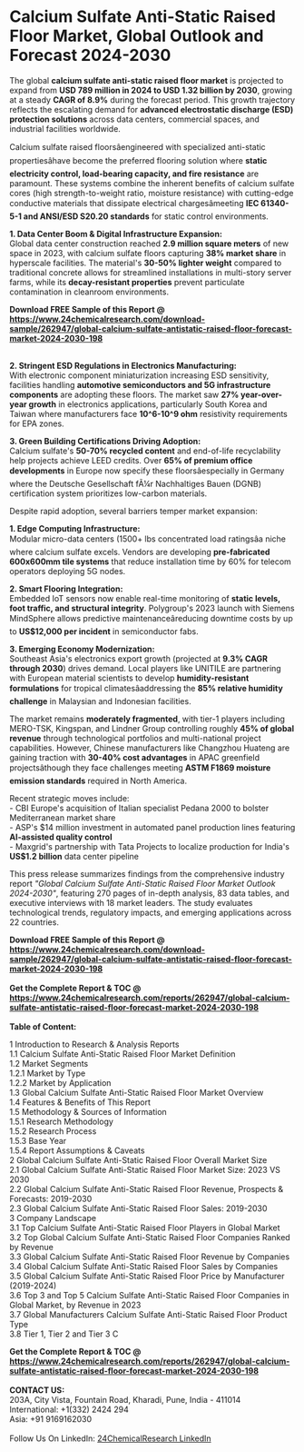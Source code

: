 <h1>Calcium Sulfate Anti-Static Raised Floor Market, Global Outlook and Forecast 2024-2030</h1><p>The global <strong>calcium sulfate anti-static raised floor market</strong> is projected to expand from <strong>USD 789 million in 2024 to USD 1.32 billion by 2030</strong>, growing at a steady <strong>CAGR of 8.9%</strong> during the forecast period. This growth trajectory reflects the escalating demand for <strong>advanced electrostatic discharge (ESD) protection solutions</strong> across data centers, commercial spaces, and industrial facilities worldwide.</p><p>Calcium sulfate raised floorsâengineered with specialized anti-static propertiesâhave become the preferred flooring solution where <strong>static electricity control, load-bearing capacity, and fire resistance</strong> are paramount. These systems combine the inherent benefits of calcium sulfate cores (high strength-to-weight ratio, moisture resistance) with cutting-edge conductive materials that dissipate electrical chargesâmeeting <strong>IEC 61340-5-1 and ANSI/ESD S20.20 standards</strong> for static control environments.</p><p><strong>1. Data Center Boom &amp; Digital Infrastructure Expansion:</strong><br>
Global data center construction reached <strong>2.9 million square meters</strong> of new space in 2023, with calcium sulfate floors capturing <strong>38% market share</strong> in hyperscale facilities. The material's <strong>30-50% lighter weight</strong> compared to traditional concrete allows for streamlined installations in multi-story server farms, while its <strong>decay-resistant properties</strong> prevent particulate contamination in cleanroom environments.</p><div><b>Download FREE Sample of this Report @ 
            <a href="https://www.24chemicalresearch.com/download-sample/262947/global-calcium-sulfate-antistatic-raised-floor-forecast-market-2024-2030-198">
            https://www.24chemicalresearch.com/download-sample/262947/global-calcium-sulfate-antistatic-raised-floor-forecast-market-2024-2030-198</a></b></div><br><p><strong>2. Stringent ESD Regulations in Electronics Manufacturing:</strong><br>
With electronic component miniaturization increasing ESD sensitivity, facilities handling <strong>automotive semiconductors and 5G infrastructure components</strong> are adopting these floors. The market saw <strong>27% year-over-year growth</strong> in electronics applications, particularly South Korea and Taiwan where manufacturers face <strong>10^6-10^9 ohm</strong> resistivity requirements for EPA zones.</p><p><strong>3. Green Building Certifications Driving Adoption:</strong><br>
Calcium sulfate's <strong>50-70% recycled content</strong> and end-of-life recyclability help projects achieve LEED credits. Over <strong>65% of premium office developments</strong> in Europe now specify these floorsâespecially in Germany where the Deutsche Gesellschaft fÃ¼r Nachhaltiges Bauen (DGNB) certification system prioritizes low-carbon materials.</p><p>Despite rapid adoption, several barriers temper market expansion:</p><p><strong>1. Edge Computing Infrastructure:</strong><br>
Modular micro-data centers (1500+ lbs concentrated load ratingsâa niche where calcium sulfate excels. Vendors are developing <strong>pre-fabricated 600x600mm tile systems</strong> that reduce installation time by 60% for telecom operators deploying 5G nodes.</p><p><strong>2. Smart Flooring Integration:</strong><br>
Embedded IoT sensors now enable real-time monitoring of <strong>static levels, foot traffic, and structural integrity</strong>. Polygroup's 2023 launch with Siemens MindSphere allows predictive maintenanceâreducing downtime costs by up to <strong>US$12,000 per incident</strong> in semiconductor fabs.</p><p><strong>3. Emerging Economy Modernization:</strong><br>
Southeast Asia's electronics export growth (projected at <strong>9.3% CAGR through 2030</strong>) drives demand. Local players like UNITILE are partnering with European material scientists to develop <strong>humidity-resistant formulations</strong> for tropical climatesâaddressing the <strong>85% relative humidity challenge</strong> in Malaysian and Indonesian facilities.</p><p>The market remains <strong>moderately fragmented</strong>, with tier-1 players including MERO-TSK, Kingspan, and Lindner Group controlling roughly <strong>45% of global revenue</strong> through technological portfolios and multi-national project capabilities. However, Chinese manufacturers like Changzhou Huateng are gaining traction with <strong>30-40% cost advantages</strong> in APAC greenfield projectsâthough they face challenges meeting <strong>ASTM F1869 moisture emission standards</strong> required in North America.</p><p>Recent strategic moves include:<br>
- CBI Europe's acquisition of Italian specialist Pedana 2000 to bolster Mediterranean market share<br>
- ASP's $14 million investment in automated panel production lines featuring <strong>AI-assisted quality control</strong><br>
- Maxgrid's partnership with Tata Projects to localize production for India's <strong>US$1.2 billion</strong> data center pipeline</p><p>This press release summarizes findings from the comprehensive industry report <em>"Global Calcium Sulfate Anti-Static Raised Floor Market Outlook 2024-2030"</em>, featuring 270 pages of in-depth analysis, 83 data tables, and executive interviews with 18 market leaders. The study evaluates technological trends, regulatory impacts, and emerging applications across 22 countries.</p><div><b>Download FREE Sample of this Report @ 
            <a href="https://www.24chemicalresearch.com/download-sample/262947/global-calcium-sulfate-antistatic-raised-floor-forecast-market-2024-2030-198">
            https://www.24chemicalresearch.com/download-sample/262947/global-calcium-sulfate-antistatic-raised-floor-forecast-market-2024-2030-198</a></b></div><br><div><b>Get the Complete Report & TOC @ 
            <a href="https://www.24chemicalresearch.com/reports/262947/global-calcium-sulfate-antistatic-raised-floor-forecast-market-2024-2030-198">
            https://www.24chemicalresearch.com/reports/262947/global-calcium-sulfate-antistatic-raised-floor-forecast-market-2024-2030-198</a></b></div><br>
            <b>Table of Content:</b><p>1 Introduction to Research & Analysis Reports<br />
    1.1 Calcium Sulfate Anti-Static Raised Floor Market Definition<br />
    1.2 Market Segments<br />
        1.2.1 Market by Type<br />
        1.2.2 Market by Application<br />
    1.3 Global Calcium Sulfate Anti-Static Raised Floor Market Overview<br />
    1.4 Features & Benefits of This Report<br />
    1.5 Methodology & Sources of Information<br />
        1.5.1 Research Methodology<br />
        1.5.2 Research Process<br />
        1.5.3 Base Year<br />
        1.5.4 Report Assumptions & Caveats<br />
2 Global Calcium Sulfate Anti-Static Raised Floor Overall Market Size<br />
    2.1 Global Calcium Sulfate Anti-Static Raised Floor Market Size: 2023 VS 2030<br />
    2.2 Global Calcium Sulfate Anti-Static Raised Floor Revenue, Prospects & Forecasts: 2019-2030<br />
    2.3 Global Calcium Sulfate Anti-Static Raised Floor Sales: 2019-2030<br />
3 Company Landscape<br />
    3.1 Top Calcium Sulfate Anti-Static Raised Floor Players in Global Market<br />
    3.2 Top Global Calcium Sulfate Anti-Static Raised Floor Companies Ranked by Revenue<br />
    3.3 Global Calcium Sulfate Anti-Static Raised Floor Revenue by Companies<br />
    3.4 Global Calcium Sulfate Anti-Static Raised Floor Sales by Companies<br />
    3.5 Global Calcium Sulfate Anti-Static Raised Floor Price by Manufacturer (2019-2024)<br />
    3.6 Top 3 and Top 5 Calcium Sulfate Anti-Static Raised Floor Companies in Global Market, by Revenue in 2023<br />
    3.7 Global Manufacturers Calcium Sulfate Anti-Static Raised Floor Product Type<br />
    3.8 Tier 1, Tier 2 and Tier 3 C</p><div><b>Get the Complete Report & TOC @ 
            <a href="https://www.24chemicalresearch.com/reports/262947/global-calcium-sulfate-antistatic-raised-floor-forecast-market-2024-2030-198">
            https://www.24chemicalresearch.com/reports/262947/global-calcium-sulfate-antistatic-raised-floor-forecast-market-2024-2030-198</a></b></div><br><b>CONTACT US:</b><br>
            203A, City Vista, Fountain Road, Kharadi, Pune, India - 411014<br>
            International: +1(332) 2424 294<br>
            Asia: +91 9169162030 <br><br>
            Follow Us On LinkedIn: <a href="https://www.linkedin.com/company/24chemicalresearch/">24ChemicalResearch LinkedIn</a>